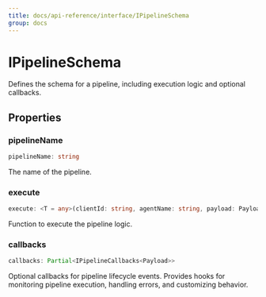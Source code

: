 ```yaml
---
title: docs/api-reference/interface/IPipelineSchema
group: docs
---
```


# IPipelineSchema

Defines the schema for a pipeline, including execution logic and optional callbacks.

## Properties

### pipelineName

```ts
pipelineName: string
```

The name of the pipeline.

### execute

```ts
execute: <T = any>(clientId: string, agentName: string, payload: Payload) => Promise<void | T>
```

Function to execute the pipeline logic.

### callbacks

```ts
callbacks: Partial<IPipelineCallbacks<Payload>>
```

Optional callbacks for pipeline lifecycle events.
Provides hooks for monitoring pipeline execution, handling errors, and customizing behavior.
